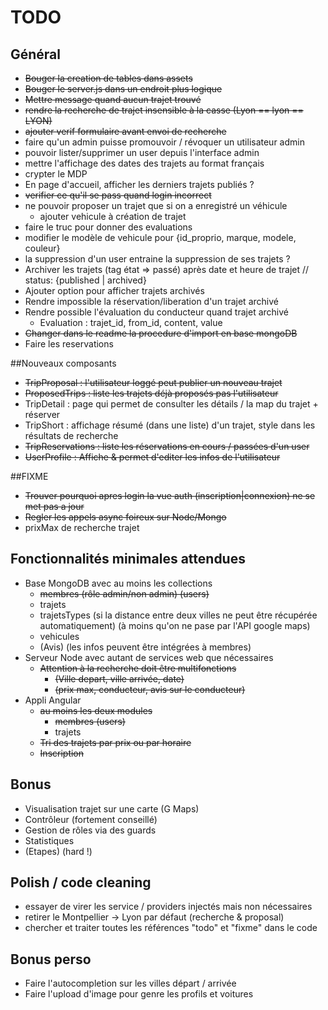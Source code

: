 # TODO

## Général
- ~~Bouger la creation de tables dans assets~~
- ~~Bouger le server.js dans un endroit plus logique~~
- ~~Mettre message quand aucun trajet trouvé~~
- ~~rendre la recherche de trajet insensible à la casse (Lyon == lyon == LYON)~~
- ~~ajouter verif formulaire avant envoi de recherche~~
- faire qu'un admin puisse promouvoir / révoquer un utilisateur admin
- pouvoir lister/supprimer un user depuis l'interface admin
- mettre l'affichage des dates des trajets au format français
- crypter le MDP
- En page d'accueil, afficher les derniers trajets publiés ?
- ~~verifier ce qu'il se pass quand login incorrect~~
- ne pouvoir proposer un trajet que si on a enregistré un véhicule
  - ajouter vehicule à création de trajet
- faire le truc pour donner des evaluations
- modifier le modèle de vehicule pour {id_proprio, marque, modele, couleur}
- la suppression d'un user entraine la suppression de ses trajets ?
- Archiver les trajets (tag état => passé) après date et heure de trajet // status: {published | archived}
- Ajouter option pour afficher trajets archivés
- Rendre impossible la réservation/liberation d'un trajet archivé
- Rendre possible l'évaluation du conducteur quand trajet archivé
  - Evaluation : trajet_id, from_id, content, value
- ~~Changer dans le readme la procedure d'import en base mongoDB~~
- Faire les reservations


##Nouveaux composants
- ~~TripProposal : l'utilisateur loggé peut publier un nouveau trajet~~
- ~~ProposedTrips : liste les trajets déjà proposés pas l'utilisateur~~
- TripDetail : page qui permet de consulter les détails / la map du trajet + réserver
- TripShort : affichage résumé (dans une liste) d'un trajet, style dans les résultats de recherche
- ~~TripReservations : liste les réservations en cours / passées d'un user~~
- ~~UserProfile : Affiche & permet d'editer les infos de l'utilisateur~~


##FIXME
- ~~Trouver pourquoi apres login la vue auth (inscription|connexion) ne se met pas a jour~~
- ~~Regler les appels async foireux sur Node/Mongo~~
- prixMax de recherche trajet


## Fonctionnalités minimales attendues
- Base MongoDB avec au moins les collections
  - ~~membres (rôle admin/non admin) (users)~~
  - trajets
  - trajetsTypes (si la distance entre deux villes ne peut  être récupérée automatiquement) (à moins qu'on ne pase par l'API google maps)
  - vehicules
  - (Avis) (les infos peuvent être intégrées à membres)
- Serveur Node avec autant de services web que nécessaires
  - ~~Attention à la recherche doit être multifonctions~~
    - ~~(Ville depart, ville arrivée, date)~~ 
    - ~~(prix max, conducteur, avis sur le conducteur)~~
- Appli Angular
  - ~~au moins les deux modules~~
    - ~~membres (users)~~
    - trajets
  - ~~Tri des trajets par prix ou par horaire~~
  - ~~Inscription~~

## Bonus
- Visualisation trajet sur une carte (G Maps)
- Contrôleur (fortement conseillé)
- Gestion de rôles via des guards
- Statistiques
- (Etapes) (hard !)

## Polish / code cleaning
- essayer de virer les service / providers injectés mais non nécessaires
- retirer le Montpellier -> Lyon par défaut (recherche & proposal)
- chercher et traiter toutes les références "todo" et "fixme" dans le code


## Bonus perso
- Faire l'autocompletion sur les villes départ / arrivée
- Faire l'upload d'image pour genre les profils et voitures
